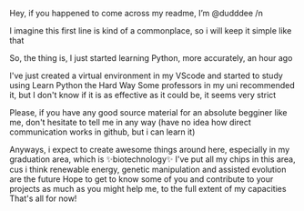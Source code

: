 Hey, if you happened to come across my readme, I’m @dudddee /n

I imagine this first line is kind of a commonplace, so i will keep it simple like that

So, the thing is, I just started learning Python, more accurately, an hour ago

I've just created a virtual environment in my VScode and started to study using Learn Python the Hard Way
Some professors in my uni recommended it, but I don't know if it is as effective as it could be, it seems very strict

Please, if you have any good source material for an absolute begginer like me, don't hesitate to tell me in any way
  (have no idea how direct communication works in github, but i can learn it)

Anyways, i expect to create awesome things around here, especially in my graduation area, which is
      ✨biotechnology✨
I've put all my chips in this area, cus i think renewable energy, genetic manipulation and assisted evolution are the future
Hope to get to know some of you and contribute to your projects as much as you might help me, to the full extent of my capacities
That's all for now!
